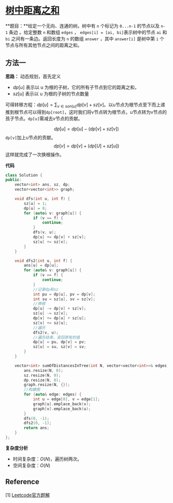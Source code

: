# [树中距离之和](https://leetcode-cn.com/problems/sum-of-distances-in-tree/)

**题目：**给定一个无向、连通的树。树中有 `n` 个标记为 `0...n-1` 的节点以及 `n-1` 条边 。给定整数 `n` 和数组 `edges` ， `edges[i] = [ai, bi]`表示树中的节点 `ai` 和 `bi` 之间有一条边。返回长度为 `n` 的数组 `answer` ，其中 `answer[i]` 是树中第 `i` 个节点与所有其他节点之间的距离之和。



## 方法一

**思路：** 动态规划，首先定义

* $dp[u]$ 表示以 u 为根的子树，它的所有子节点到它的距离之和， 
* $sz[u]$  表示以 u 为根的子树的节点数量

可得转移方程：$dp[u]=\sum_{v\in son(u)} dp[v]+sz[v]$。以u节点为根节点至下而上递推到根节点可以得到`dp[root]`，这时我们将v节点转为根节点，u节点转为v节点的孩子节点。`dp[u]`需减去$v$节点的贡献。

$$
dp[u]=dp[u]-(dp[v]+sz[v])
$$
`dp[v]`加上u节点的贡献。
$$
dp[v]=dp[v]+(dp[U]+sz[u])
$$
这样就完成了一次换根操作。

**代码**

```C++
class Solution {
public:
    vector<int> ans, sz, dp;
    vector<vector<int>> graph;

    void dfs(int u, int f) {
        sz[u] = 1;
        dp[u] = 0;
        for (auto& v: graph[u]) {
            if (v == f) {
                continue;
            }
            dfs(v, u);
            dp[u] += dp[v] + sz[v];
            sz[u] += sz[v];
        }
    }

    void dfs2(int u, int f) {
        ans[u] = dp[u];
        for (auto& v: graph[u]) {
            if (v == f) {
                continue;
            }
            //记录dp和sz
            int pu = dp[u], pv = dp[v];
            int su = sz[u], sv = sz[v];
			//换根
            dp[u] -= dp[v] + sz[v];
            sz[u] -= sz[v];
            dp[v] += dp[u] + sz[u];
            sz[v] += sz[u];
			//遍历
            dfs2(v, u);
			//遍历结束，变回原有的值
            dp[u] = pu, dp[v] = pv;
            sz[u] = su, sz[v] = sv;
        }
    }

    vector<int> sumOfDistancesInTree(int N, vector<vector<int>>& edges) {
        ans.resize(N, 0);
        sz.resize(N, 0);
        dp.resize(N, 0);
        graph.resize(N, {});
        //构建图
        for (auto& edge: edges) {
            int u = edge[0], v = edge[1];
            graph[u].emplace_back(v);
            graph[v].emplace_back(u);
        }
        dfs(0, -1);
        dfs2(0, -1);
        return ans;
    }
};
```

**复杂度分析**

* 时间复杂度：$O(N)$，遍历树两次。
* 空间复杂度：$O(N)$



## Reference

[1] [Leetcode官方题解](https://leetcode-cn.com/problems/sum-of-distances-in-tree/solution/shu-zhong-ju-chi-zhi-he-by-leetcode-solution/)



